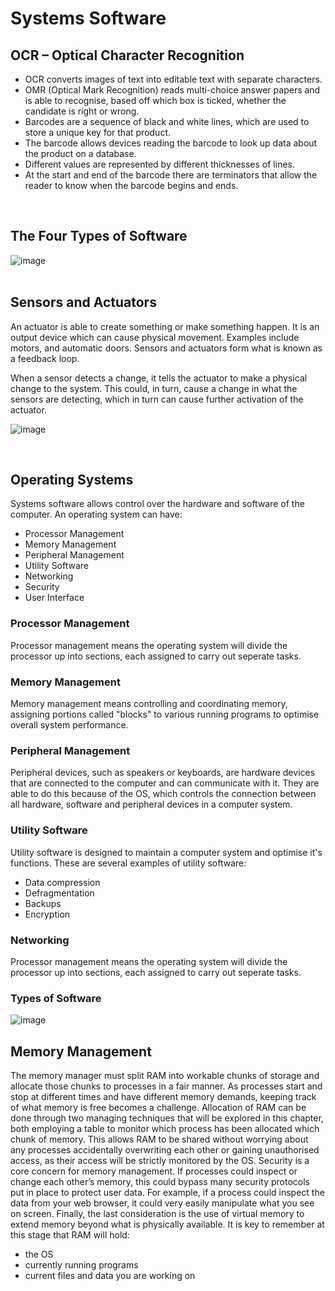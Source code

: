 # Systems Software

## OCR – Optical Character Recognition
- OCR converts images of text into editable text with separate characters.
- OMR (Optical Mark Recognition) reads multi-choice answer papers and is able to recognise, based off which box is ticked, whether the candidate is right or wrong.
- Barcodes are a sequence of black and white lines, which are used to store a unique key for that product.
- The barcode allows devices reading the barcode to look up data about the product on a database.
- Different values are represented by different thicknesses of lines.
- At the start and end of the barcode there are terminators that allow the reader to know when the barcode begins and ends.
<br>

## The Four Types of Software
![image](https://user-images.githubusercontent.com/90699946/137457279-a02a7cd8-5e94-4b93-9686-2bd238842bd1.png)
<br>
<br>

## Sensors and Actuators
An actuator is able to create something or make something happen. It is an output device which can cause physical movement.
Examples include motors, and automatic doors. Sensors and actuators form what is known as a feedback loop.

When a sensor detects a change, it tells the actuator to make a physical change to the system. This could, in turn, cause a change in what the sensors are detecting, which in turn can cause further activation of the actuator.

![image](https://user-images.githubusercontent.com/90699946/137457675-b9f01edd-7212-4d8a-9fe3-aab571d78085.png)

<br>

## Operating Systems
Systems software allows control over the hardware and software of the computer. An operating system can have:
- Processor Management
- Memory Management
- Peripheral Management
- Utility Software
- Networking
- Security
- User Interface

### Processor Management
Processor management means the operating system will divide the processor up into sections, each assigned to carry out seperate tasks.

### Memory Management
Memory management means controlling and coordinating memory, assigning portions called "blocks" to various running programs to optimise overall system performance.

### Peripheral Management
Peripheral devices, such as speakers or keyboards, are hardware devices that are connected to the computer and can communicate with it. They are able to do this because of the OS, which controls the connection between all hardware, software and peripheral devices in a computer system.

### Utility Software
Utility software is designed to maintain a computer system and optimise it's functions. These are several examples of utility software:
- Data compression
- Defragmentation
- Backups
- Encryption

### Networking
Processor management means the operating system will divide the processor up into sections, each assigned to carry out seperate tasks.


### Types of Software
![image](https://user-images.githubusercontent.com/90699946/143052421-9b2d983d-6fcc-4583-9ecf-6d3355828a12.png)


## Memory Management

The memory manager must split RAM into workable chunks of storage and allocate those chunks to processes in a fair manner. As processes start and stop at different times and have different memory demands, keeping track of what memory is free becomes a challenge. Allocation of RAM can be done through two managing techniques that will be explored in this chapter, both employing a table to monitor which process has been allocated which chunk of memory. 
This allows RAM to be shared without worrying about any processes accidentally overwriting each other or gaining unauthorised access, as their access will be strictly monitored by the OS.
Security is a core concern for memory management. If processes could inspect or change each other’s memory, this could bypass many security protocols put in place to protect user data. For example, if a process could inspect the data from your web browser, it could very easily manipulate what you see on screen.
Finally, the last consideration is the use of virtual memory to extend memory beyond what is physically available.
It is key to remember at this stage that RAM will hold:
- the OS
- currently running programs
- current files and data you are working on







